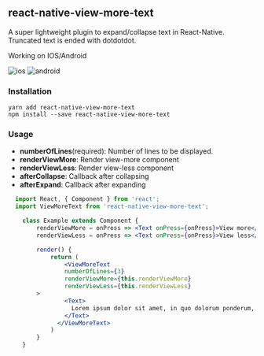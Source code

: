 ## react-native-view-more-text

A super lightweight plugin to expand/collapse text in React-Native. Truncated text is ended with dotdotdot.

Working on IOS/Android

![ios](https://raw.githubusercontent.com/guilhermepontes/react-native-view-more-text/master/ios.gif)
![android](https://raw.githubusercontent.com/guilhermepontes/react-native-view-more-text/master/android.gif)

### Installation

```
yarn add react-native-view-more-text
npm install --save react-native-view-more-text
```

### Usage

- **numberOfLines**(required): Number of lines to be displayed.
- **renderViewMore**: Render view-more component
- **renderViewLess**: Render view-less component
- **afterCollapse**: Callback after collapsing
- **afterExpand**: Callback after expanding

```jsx
  import React, { Component } from 'react';
  import ViewMoreText from 'react-native-view-more-text';

	class Example extends Component {
		renderViewMore = onPress => <Text onPress={onPress}>View more</Text>
		renderViewLess = onPress => <Text onPress={onPress}>View less</Text>

		render() {
			return (
				<ViewMoreText
			    numberOfLines={3}
			    renderViewMore={this.renderViewMore}
			    renderViewLess={this.renderViewLess}
        >
			    <Text>
			      Lorem ipsum dolor sit amet, in quo dolorum ponderum, nam veri molestie constituto eu. Eum enim tantas sadipscing ne, ut omnes malorum nostrum cum. Errem populo qui ne, ea ipsum antiopam definitionem eos.
			    </Text>
			  </ViewMoreText>
			)
		}
	}
```
